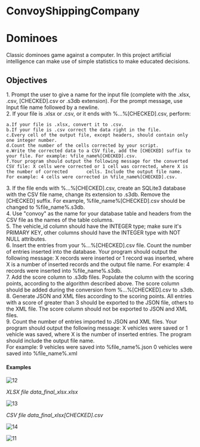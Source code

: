 # ConvoyShippingCompany
# Dominoes
Classic dominoes game against a computer.
In this project artificial intelligence can make use of simple statistics to make educated decisions. 

<h2>Objectives</h2>

<div style=”margin-left:20px;”>1. Prompt the user to give a name for the input file (complete with the .xlsx, .csv, [CHECKED].csv or .s3db extension). For the prompt message, use Input file name followed by a newline.</div>  



<div style=”margin-left:20px;”>2. If your file is .xlsx or .csv, or it ends with %...%[CHECKED].csv, perform:</div>

    a.If your file is .xlsx, convert it to .csv.
    b.If your file is .csv correct the data right in the file.
    c.Every cell of the output file, except headers, should contain only one integer number.
    d.Count the number of the cells corrected by your script.
    e.Write the corrected data to a CSV file, add the [CHECKED] suffix to your file. For example: %file_name%[CHECKED].csv.
    f.Your program should output the following message for the converted CSV file: X cells were corrected or 1 cell was corrected, where X is the number of corrected       cells. Include the output file name.
    For example: 4 cells were corrected in %file_name%[CHECKED].csv.


<div style=”margin-left:20px;”>3. If the file ends with %...%[CHECKED].csv, create an SQLite3 database with the CSV file name, change its extension to .s3db. Remove the [CHECKED] suffix. For example, %file_name%[CHECKED].csv should be changed to %file_name%.s3db.</div>


<div style=”margin-left:20px;”>4. Use "convoy" as the name for your database table and headers from the CSV file as the names of the table columns.</div>

<div style=”margin-left:20px;”>5. The vehicle_id column should have the INTEGER type; make sure it's PRIMARY KEY, other columns should have the INTEGER type with NOT NULL attributes.</div>

<div style=”margin-left:20px;”>6. Insert the entries from your %...%[CHECKED].csv file. Count the number of entries inserted into the database.
    Your program should output the following message: X records were inserted or 1 record was inserted, where X is a number of inserted records and the output file         name. For example: 4 records were inserted into %file_name%.s3db.</div>
    
<div style=”margin-left:20px;”>7. Add the score column to .s3db files. Populate the column with the scoring points, according to the algorithm described above. The score column should be added during the conversion from %...%[CHECKED].csv to .s3db.</div>

<div style=”margin-left:20px;”>8. Generate JSON and XML files according to the scoring points. All entries with a score of greater than 3 should be exported to the JSON file, others to the XML file. The score column should not be exported to JSON and XML files.</div>

<div style=”margin-left:20px;”>9. Count the number of entries imported to JSON and XML files.
    Your program should output the following message: X vehicles were saved or 1 vehicle was saved, where X is the number of inserted entries. The program should           include the output file name.</div> For example: 9 vehicles were saved into %file_name%.json
                                               0 vehicles were saved into %file_name%.xml</div>

<h4>Examples</h4>

![12](https://user-images.githubusercontent.com/93375843/188939540-560ead20-7fcd-4f3e-94b5-6615abf897ca.jpg)

<em>XLSX file data_final_xlsx.xlsx</em>

![13](https://user-images.githubusercontent.com/93375843/188939566-0c00be29-3685-483f-898f-e90dd8767afa.jpg)

<em>CSV file data_final_xlsx[CHECKED].csv</em>

![14](https://user-images.githubusercontent.com/93375843/188939586-421dbaf0-72a7-43c7-9f91-7c612351c021.jpg)

![11](https://user-images.githubusercontent.com/93375843/188939612-86971aa6-65f1-4b61-8554-7dded9613aa3.jpg)





